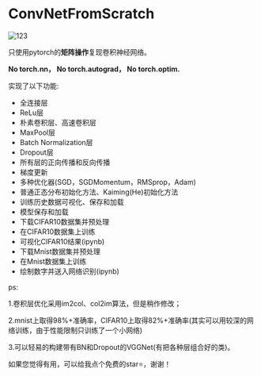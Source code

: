 # ConvNetFromScratch

![123](toolset/Convnet.png)

只使用pytorch的**矩阵操作**复现卷积神经网络。

**No torch.nn， No torch.autograd， No torch.optim.**


实现了以下功能:

- 全连接层
- ReLu层
- 朴素卷积层、高速卷积层
- MaxPool层
- Batch Normalization层
- Dropout层
- 所有层的正向传播和反向传播
- 梯度更新
- 多种优化器(SGD，SGDMomentum，RMSprop，Adam)
- 普通正态分布初始化方法、Kaiming(He)初始化方法
- 训练历史数据可视化、保存和加载
- 模型保存和加载
- 下载CIFAR10数据集并预处理
- 在CIFAR10数据集上训练
- 可视化CIFAR10结果(ipynb)
- 下载Mnist数据集并预处理
- 在Mnist数据集上训练
- 绘制数字并送入网络识别(ipynb)


ps:

1.卷积层优化采用im2col、col2im算法，但是稍作修改；

2.mnist上取得98%+准确率，CIFAR10上取得82%+准确率(其实可以用较深的网络训练，由于性能限制只训练了一个小网络)

3.可以轻易的构建带有BN和Dropout的VGGNet(有把各种层组合好的类)。



如果您觉得有用，可以给我点个免费的star⭐，谢谢！

